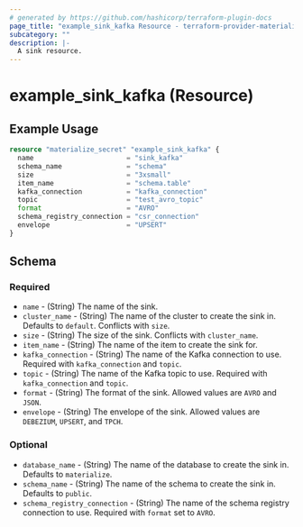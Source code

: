 ```yaml
---
# generated by https://github.com/hashicorp/terraform-plugin-docs
page_title: "example_sink_kafka Resource - terraform-provider-materialize"
subcategory: ""
description: |-
  A sink resource.
---
```


# example_sink_kafka (Resource)

## Example Usage

```terraform
resource "materialize_secret" "example_sink_kafka" {
  name                       = "sink_kafka"
  schema_name                = "schema"
  size                       = "3xsmall"
  item_name                  = "schema.table"
  kafka_connection           = "kafka_connection"
  topic                      = "test_avro_topic"
  format                     = "AVRO"
  schema_registry_connection = "csr_connection"
  envelope                   = "UPSERT"
}
```

## Schema

### Required

- `name` - (String) The name of the sink.
- `cluster_name` - (String) The name of the cluster to create the sink in. Defaults to `default`. Conflicts with `size`.
- `size` - (String) The size of the sink. Conflicts with `cluster_name`.
- `item_name` - (String) The name of the item to create the sink for.
- `kafka_connection` - (String) The name of the Kafka connection to use. Required with `kafka_connection` and `topic`.
- `topic` - (String) The name of the Kafka topic to use. Required with `kafka_connection` and `topic`.
- `format` - (String) The format of the sink. Allowed values are `AVRO` and `JSON`.
- `envelope` - (String) The envelope of the sink. Allowed values are `DEBEZIUM`, `UPSERT`, and `TPCH`.

### Optional

- `database_name` - (String) The name of the database to create the sink in. Defaults to `materialize`.
- `schema_name` - (String) The name of the schema to create the sink in. Defaults to `public`.
- `schema_registry_connection` - (String) The name of the schema registry connection to use. Required with `format` set to `AVRO`.
